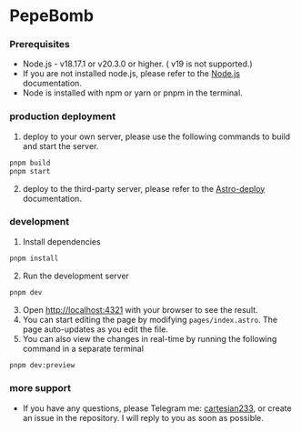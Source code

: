# PepeBomb

### Prerequisites

* Node.js - v18.17.1 or v20.3.0 or higher. ( v19 is not supported.)
* If you are not installed node.js, please refer to the [Node.js](https://nodejs.org/en/download/) documentation.
* Node is installed with npm or yarn or pnpm in the terminal.


### production deployment

1. deploy to your own server, please use the following commands to build and start the server.
  ```bash
  pnpm build
  pnpm start
  ```

2. deploy to the third-party server, please refer to the [Astro-deploy](https://docs.astro.build/en/guides/deploy/) documentation.


### development

1. Install dependencies
  ```bash
  pnpm install
  ```
2. Run the development server
  ```bash
  pnpm dev
  ```
3. Open [http://localhost:4321](http://localhost:4321) with your browser to see the result.
4. You can start editing the page by modifying `pages/index.astro`. The page auto-updates as you edit the file.
5. You can also view the changes in real-time by running the following command in a separate terminal
  ```bash
  pnpm dev:preview
  ```

### more support
* If you have any questions, please Telegram me: [cartesian233](https://web.telegram.org/k/#@cartesian233), or create an issue in the repository. I will reply to you as soon as possible.